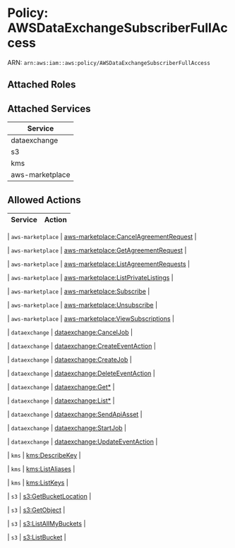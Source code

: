 # Policy: AWSDataExchangeSubscriberFullAccess

ARN: `arn:aws:iam::aws:policy/AWSDataExchangeSubscriberFullAccess`

## Attached Roles

## Attached Services

| Service |
|---------|
| dataexchange |
| s3 |
| kms |
| aws-marketplace |

## Allowed Actions

| Service | Action |
|:-------:|--------|

| `aws-marketplace` | [aws-marketplace:CancelAgreementRequest](../actions.md#aws-marketplace:cancelagreementrequest) |

| `aws-marketplace` | [aws-marketplace:GetAgreementRequest](../actions.md#aws-marketplace:getagreementrequest) |

| `aws-marketplace` | [aws-marketplace:ListAgreementRequests](../actions.md#aws-marketplace:listagreementrequests) |

| `aws-marketplace` | [aws-marketplace:ListPrivateListings](../actions.md#aws-marketplace:listprivatelistings) |

| `aws-marketplace` | [aws-marketplace:Subscribe](../actions.md#aws-marketplace:subscribe) |

| `aws-marketplace` | [aws-marketplace:Unsubscribe](../actions.md#aws-marketplace:unsubscribe) |

| `aws-marketplace` | [aws-marketplace:ViewSubscriptions](../actions.md#aws-marketplace:viewsubscriptions) |

| `dataexchange` | [dataexchange:CancelJob](../actions.md#dataexchange:canceljob) |

| `dataexchange` | [dataexchange:CreateEventAction](../actions.md#dataexchange:createeventaction) |

| `dataexchange` | [dataexchange:CreateJob](../actions.md#dataexchange:createjob) |

| `dataexchange` | [dataexchange:DeleteEventAction](../actions.md#dataexchange:deleteeventaction) |

| `dataexchange` | [dataexchange:Get*](../actions.md#dataexchange:getall) |

| `dataexchange` | [dataexchange:List*](../actions.md#dataexchange:listall) |

| `dataexchange` | [dataexchange:SendApiAsset](../actions.md#dataexchange:sendapiasset) |

| `dataexchange` | [dataexchange:StartJob](../actions.md#dataexchange:startjob) |

| `dataexchange` | [dataexchange:UpdateEventAction](../actions.md#dataexchange:updateeventaction) |

| `kms` | [kms:DescribeKey](../actions.md#kms:describekey) |

| `kms` | [kms:ListAliases](../actions.md#kms:listaliases) |

| `kms` | [kms:ListKeys](../actions.md#kms:listkeys) |

| `s3` | [s3:GetBucketLocation](../actions.md#s3:getbucketlocation) |

| `s3` | [s3:GetObject](../actions.md#s3:getobject) |

| `s3` | [s3:ListAllMyBuckets](../actions.md#s3:listallmybuckets) |

| `s3` | [s3:ListBucket](../actions.md#s3:listbucket) |
